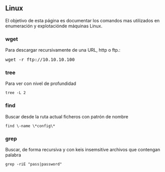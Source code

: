 ## Linux

El objetivo de esta página es documentar los comandos mas utilizados en enumeración y explotaciónde máquinas Linux.

### wget

Para descargar recursivamente de una URL, http o ftp.:

<pre>
wget -r ftp://10.10.10.100 
</pre>

### tree

Para ver con nivel de profundidad

~~~
tree -L 2
~~~

### find

Buscar desde la ruta actual ficheros con patrón de nombre

~~~
find \-name \*config\*
~~~


### grep

Buscar, de forma recursiva y con keis insemsitive archivos que contengan palabra

~~~
grep -riE "pass|password" 
~~~
